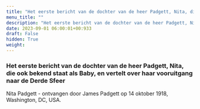```yaml
---
title: "Het eerste bericht van de dochter van de heer Padgett, Nita, die ook bekend staat als Baby, en vertelt over haar vooruitgang naar de Derde Sfeer"
menu_title: ""
description: "Het eerste bericht van de dochter van de heer Padgett, Nita, die ook bekend staat als Baby, en vertelt over haar vooruitgang naar de Derde Sfeer"
date: 2023-09-01 06:00:01+00:933
draft: False
hidden: True
weight:
---
```

### Het eerste bericht van de dochter van de heer Padgett, Nita, die ook bekend staat als Baby, en vertelt over haar vooruitgang naar de Derde Sfeer

Nita Padgett - ontvangen door James Padgett op 14 oktober 1918, Washington, DC, USA.
